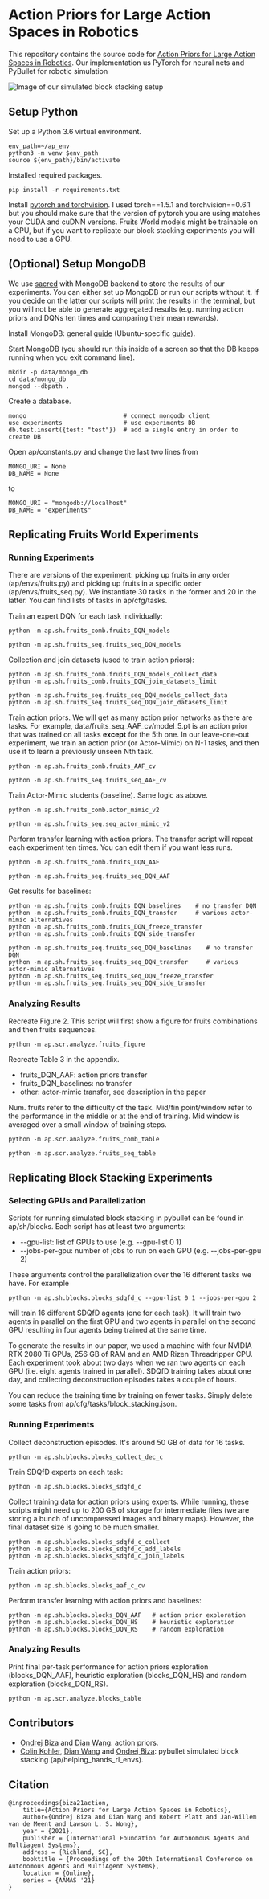 # Action Priors for Large Action Spaces in Robotics

This repository contains the source code for [Action Priors for Large Action Spaces in Robotics](https://arxiv.org/abs/2101.04178).
Our implementation us PyTorch for neural nets and PyBullet for robotic simulation

![Image of our simulated block stacking setup](images/robot.png)

## Setup Python

Set up a Python 3.6 virtual environment.
```
env_path=~/ap_env
python3 -m venv $env_path
source ${env_path}/bin/activate
```

Installed required packages.

```
pip install -r requirements.txt
```

Install [pytorch and torchvision](https://pytorch.org/). I used torch==1.5.1 and torchvision==0.6.1 but you should make sure that 
the version of pytorch you are using matches your CUDA and cuDNN versions.
Fruits World models might be trainable on a CPU, but if you want to replicate our block stacking experiments
you will need to use a GPU.

## (Optional) Setup MongoDB

We use [sacred](https://github.com/IDSIA/sacred) with MongoDB backend to store the results of our experiments.
You can either set up MongoDB or run our scripts without it. If you decide on the latter our scripts will print
the results in the terminal, but you will not be able to generate aggregated results 
(e.g. running action priors and DQNs ten times and comparing their mean rewards).

Install MongoDB: general [guide](https://docs.mongodb.com/manual/installation/) (Ubuntu-specific [guide](https://docs.mongodb.com/manual/tutorial/install-mongodb-on-ubuntu/)).

Start MongoDB (you should run this inside of a screen so that the DB keeps running when you exit command line).

```
mkdir -p data/mongo_db
cd data/mongo_db
mongod --dbpath .
```

Create a database.

```
mongo                           # connect mongodb client
use experiments                 # use experiments DB
db.test.insert({test: "test"})  # add a single entry in order to create DB
```

Open ap/constants.py and change the last two lines from
```
MONGO_URI = None
DB_NAME = None
```
to
```
MONGO_URI = "mongodb://localhost"
DB_NAME = "experiments"
```

## Replicating Fruits World Experiments

### Running Experiments

There are versions of the experiment: picking up fruits in any order (ap/envs/fruits.py)
and picking up fruits in a specific order (ap/envs/fruits_seq.py). We instantiate 30 tasks in the former
and 20 in the latter. You can find lists of tasks in ap/cfg/tasks.

Train an expert DQN for each task individually:
```
python -m ap.sh.fruits_comb.fruits_DQN_models

python -m ap.sh.fruits_seq.fruits_seq_DQN_models
```

Collection and join datasets (used to train action priors):

```
python -m ap.sh.fruits_comb.fruits_DQN_models_collect_data
python -m ap.sh.fruits_comb.fruits_DQN_join_datasets_limit

python -m ap.sh.fruits_seq.fruits_seq_DQN_models_collect_data
python -m ap.sh.fruits_seq.fruits_seq_DQN_join_datasets_limit
```

Train action priors. We will get as many action prior networks as there are tasks.
For example, data/fruits_seq_AAF_cv/model_5.pt is an action prior that was trained
on all tasks **except** for the 5th one. In our leave-one-out experiment, we train
an action prior (or Actor-Mimic) on N-1 tasks, and then use it to learn
a previously unseen Nth task.

```
python -m ap.sh.fruits_comb.fruits_AAF_cv

python -m ap.sh.fruits_seq.fruits_seq_AAF_cv
```

Train Actor-Mimic students (baseline). Same logic as above.

```
python -m ap.sh.fruits_comb.actor_mimic_v2

python -m ap.sh.fruits_seq.seq_actor_mimic_v2
```

Perform transfer learning with action priors. The transfer script will repeat each experiment
ten times. You can edit them if you want less runs.

```
python -m ap.sh.fruits_comb.fruits_DQN_AAF

python -m ap.sh.fruits_seq.fruits_seq_DQN_AAF
```

Get results for baselines:

```
python -m ap.sh.fruits_comb.fruits_DQN_baselines    # no transfer DQN
python -m ap.sh.fruits_comb.fruits_DQN_transfer     # various actor-mimic alternatives
python -m ap.sh.fruits_comb.fruits_DQN_freeze_transfer
python -m ap.sh.fruits_comb.fruits_DQN_side_transfer

python -m ap.sh.fruits_seq.fruits_seq_DQN_baselines    # no transfer DQN
python -m ap.sh.fruits_seq.fruits_seq_DQN_transfer     # various actor-mimic alternatives
python -m ap.sh.fruits_seq.fruits_seq_DQN_freeze_transfer
python -m ap.sh.fruits_seq.fruits_seq_DQN_side_transfer
```

### Analyzing Results

Recreate Figure 2. This script will first show a figure for fruits combinations
and then fruits sequences.

```
python -m ap.scr.analyze.fruits_figure
```

Recreate Table 3 in the appendix.

* fruits_DQN_AAF: action priors transfer
* fruits_DQN_baselines: no transfer
* other: actor-mimic transfer, see description in the paper

Num. fruits refer to the difficulty of the task. Mid/fin point/window refer
to the performance in the middle or at the end of training. Mid window is
averaged over a small window of training steps.

```
python -m ap.scr.analyze.fruits_comb_table

python -m ap.scr.analyze.fruits_seq_table
```

## Replicating Block Stacking Experiments

### Selecting GPUs and Parallelization

Scripts for running simulated block stacking in pybullet can be found in ap/sh/blocks.
Each script has at least two arguments:
* --gpu-list: list of GPUs to use (e.g. --gpu-list 0 1)
* --jobs-per-gpu: number of jobs to run on each GPU (e.g. --jobs-per-gpu 2)

These arguments control the parallelization over the 16 different tasks we have.
For example
```
python -m ap.sh.blocks.blocks_sdqfd_c --gpu-list 0 1 --jobs-per-gpu 2
```
will train 16 different SDQfD agents (one for each task). It will train two agents in parallel
on the first GPU and two agents in parallel on the second GPU resulting in four agents
being trained at the same time.

To generate the results in our paper, we used a machine with four NVIDIA RTX 2080 Ti GPUs, 256 GB of RAM and
an AMD Rizen Threadripper CPU. Each experiment took about two days when we ran two agents on each GPU
(i.e. eight agents trained in parallel). SDQfD training takes about one day, and collecting deconstruction
episodes takes a couple of hours.

You can reduce the training time by training on fewer tasks. Simply delete some tasks
from ap/cfg/tasks/block_stacking.json.

### Running Experiments

Collect deconstruction episodes. It's around 50 GB of data for 16 tasks.
```
python -m ap.sh.blocks.blocks_collect_dec_c
```
Train SDQfD experts on each task:
```
python -m ap.sh.blocks.blocks_sdqfd_c
```
Collect training data for action priors using experts.
While running, these scripts might need up to 200 GB of storage for 
intermediate files (we are storing a bunch of uncompressed images and binary maps).
However, the final dataset size is going to be much smaller.
```
python -m ap.sh.blocks.blocks_sdqfd_c_collect
python -m ap.sh.blocks.blocks_sdqfd_c_add_labels
python -m ap.sh.blocks.blocks_sdqfd_c_join_labels
```
Train action priors:
```
python -m ap.sh.blocks.blocks_aaf_c_cv
```
Perform transfer learning with action priors and baselines:
```
python -m ap.sh.blocks.blocks_DQN_AAF   # action prior exploration
python -m ap.sh.blocks.blocks_DQN_HS    # heuristic exploration
python -m ap.sh.blocks.blocks_DQN_RS    # random exploration
```
### Analyzing Results

Print final per-task performance for action priors exploration (blocks_DQN_AAF),
heuristic exploration (blocks_DQN_HS) and random exploration (blocks_DQN_RS).

```
python -m ap.scr.analyze.blocks_table
```

## Contributors

* [Ondrej Biza](https://sites.google.com/view/obiza) and [Dian Wang](https://www.khoury.northeastern.edu/people/dian-wang/): action priors.
* [Colin Kohler](https://www.khoury.northeastern.edu/people/colin-kohler/), [Dian Wang](https://www.khoury.northeastern.edu/people/dian-wang/) and [Ondrej Biza](https://sites.google.com/view/obiza): pybullet simulated block stacking (ap/helping_hands_rl_envs).

## Citation

```
@inproceedings{biza21action,
    title={Action Priors for Large Action Spaces in Robotics}, 
    author={Ondrej Biza and Dian Wang and Robert Platt and Jan-Willem van de Meent and Lawson L. S. Wong},
    year = {2021},
    publisher = {International Foundation for Autonomous Agents and Multiagent Systems},
    address = {Richland, SC},
    booktitle = {Proceedings of the 20th International Conference on Autonomous Agents and MultiAgent Systems},
    location = {Online},
    series = {AAMAS '21}
}
```
